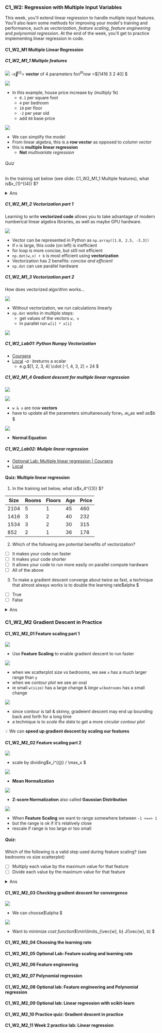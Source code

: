 ### C1_W2: Regression with Multiple Input Variables

This week, you'll extend linear regression to handle multiple input features.
You'll also learn some methods for improving your model's training and performance, such as _vectorization_, _feature scaling_, _feature engineering_ and _polynomial regression_. 
At the end of the week, you'll get to practice
implementing linear regression in code.

#### C1_W2_M1 Multiple Linear Regression

##### C1_W2_M1_1 Multiple features

![](/img/1.2.1.1.multiple.features.png)
-$\vec{x}^{(i)}$= __vector__ of 4 parameters for$i^{th}$row
  =$[1416 3 2 40] $

![](/img/1.2.1.1.model.png)
- In this example, house price increase by (multiply 1k)
  - `0.1` per square foot
  - `4` per bedroom
  - `10` per floor
  - `-2` per year old
  - add `80` base price

![](/img/1.2.1.1.multiple.linear.regression.png)
- We can simplify the model 
- From linear algebra, this is a __row vector__ as opposed to _column vector_
- this is __multiple linear regression__
  - __Not__ _multivariate regression_

###### Quiz

In the training set below (see slide: C1_W2_M1_1 Multiple features), what is$x_{1}^{(4)} $?

<details><summary>Ans</summary>852</details>

##### C1_W2_M1_2 Vectorization part 1

Learning to write __vectorized code__ allows you to take advantage of modern
numberical linear algebra libraries, as well as maybe GPU hardware.

![](/img/1.2.1.2.vectorization.png)
- Vector can be represented in Python as `np.array([1.0, 2.5, -3.3])` 
- if `n` is large, this code (on left) is inefficient
- for loop is more concise, but still not efficient
- `np.dot(w,x) + b` is most efficient using __vectorization__
- Vectorization has 2 benefits: _concise and efficient_
- `np.dot` can use parallel hardware

##### C1_W2_M1_3 Vectorization part 2

How does vectorized algorithm works...

![](/img/1.2.1.3.vectorization.png) 
- Without vectorization, we run calculations linearly
- `np.dot` works in multiple steps:
  - get values of the vectors `w, x`
  - In parallel run `w[i] * x[i]`

![](/img/i1.2.1.3.gradient.descent.png)

##### C1_W2_Lab01: Python Numpy Vectorization

- [Coursera](https://www.coursera.org/learn/machine-learning/ungradedLab/zadmO/optional-lab-python-numpy-and-vectorization/lab#?path=%2Fnotebooks%2FC1_W2_Lab01_Python_Numpy_Vectorization_Soln.ipynb)
- [Local](/code/C1_W2_Lab01_Python_Numpy_Vectorization_Soln.ipynb)
  -$a \cdot b$returns a scalar
  - e.g.$[1, 2, 3, 4] \cdot [-1, 4, 3, 2] = 24 $

##### C1_W2_M1_4 Gradient descent for multiple linear regression

![](/img/1.2.1.4.gradient.descent.png)

![](/img/1.2.1.4.algorithm.png)
- `w & x` are now __vectors__
- have to update all the parameters simultaneously for$w_{1} .. w_{n}$as well as$b $

![](/img/1.2.1.4.normal.equation.png)
- __Normal Equation__
 
##### C1_W2_Lab02: Muliple linear regression

- [Optional Lab: Multiple linear regression | Coursera](https://www.coursera.org/learn/machine-learning/ungradedLab/7GEJh/optional-lab-multiple-linear-regression/lab)
- [Local](/code/C1_W2_Lab02_Multiple_Variable_Soln.ipynb)

#### Quiz: Multiple linear regression

1. In the training set below, what is$x_4^{(3)} $?

| Size | Rooms | Floors | Age | Price |
| -    | -     | -      | -   | -     |
| 2104 | 5     | 1      | 45  | 460   |
| 1416 | 3     | 2      | 40  | 232   |
| 1534 | 3     | 2      | 30  | 315   |
| 852  | 2     | 1      | 36  | 178   |

2. Which of the following are potential benefits of vectorization?
- [ ] It makes your code run faster
- [ ] It makes your code shorter 
- [ ] It allows your code to run more easily on parallel compute hardware
- [ ] All of the above

3. To make a gradient descent converge about twice as fast, a technique that almost always works is to double the learning rate$alpha $
- [ ] True
- [ ] False 

<details><summary>Ans</summary>30, 4, F</details>

### C1_W2_M2 Gradient Descent in Practice

#### C1_W2_M2_01 Feature scaling part 1

![](/img/1.2.2.01.values.png)
- Use __Feature Scaling__ to enable gradient descent to run faster

![](/img/1.2.2.01.size.png)
- when we scatterplot size vs bedrooms, we see `x` has a much larger range than `y`
- when we _contour plot_ we see an oval
- ie small `w(size)` has a large change & _large_ `w(bedrooms` has a small change

![](/img/1.2.2.01.scale.png)
- since contour is tall & skinny, gradeient descent may end up bounding back and forth for a long time
- a technique is to _scale the data_ to get a more _circular contour plot_

:bulb: We can __speed up gradient descent by scaling our features__

#### C1_W2_M2_02 Feature scaling part 2

![](/img/1.2.2.02.scale.png)
- scale by dividing$x_i^{(j)} / \max_x $

![](/img/1.2.2.02.mean.normalization.png)
- __Mean Normalization__

![](/img/1.2.2.02.z.score.normalization.png)
- __Z-score Normalization__ also called __Gaussian Distribution__

![](/img/1.2.2.02.feature.scaling.png)
- When __Feature Scaling__ we want to range somewhere between `-1 <==> 1`
- but the range is ok if it's relatively close
- rescale if range is too large or too small

##### Quiz:

Which of the following is a valid step used during feature scaling? (see bedrooms vs size scatterplot)
- [ ] Multiply each value by the maximum value for that feature
- [ ] Divide each value by the maximum value for that feature

<details><summary>Ans</summary>2</details>

#### C1_W2_M2_03 Checking gradient descent for convergence

![](/img/1.2.2.03.alpha.png)
- We can choose$\alpha $

![](/img/)
- Want to minimize _cost function_$\min\limits_{\vec{w}, b} J(\vec{w}, b) $

#### C1_W2_M2_04 Choosing the learning rate
#### C1_W2_M2_05 Optional Lab: Feature scaling and learning rate
#### C1_W2_M2_06 Feature engineering
#### C1_W2_M2_07 Polynomial regression
#### C1_W2_M2_08 Optional lab: Feature engineering and Polynomial regression
#### C1_W2_M2_09 Optional lab: Linear regression with scikit-learn
#### C1_W2_M2_10 Practice quiz: Gradient descent in practice
#### C1_W2_M2_11 Week 2 practice lab: Linear regression